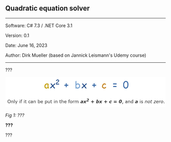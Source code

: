 ## Quadratic equation solver
***********************************************************************
Software:		C# 7.3 / .NET Core 3.1

Version:    	0.1

Date: 			June 16, 2023

Author:			Dirk Mueller (based on Jannick Leismann's Udemy course)
***********************************************************************
???

![](https://github.com/DirkMueller8/QuadEqWithInputVal/blob/master/QuadEq.png)
 
*Fig 1: ???*

**???**

???